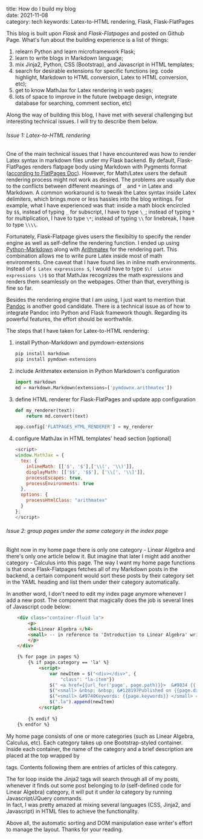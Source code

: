 title: How do I build my blog   
date: 2021-11-08   
category: tech 
keywords: Latex-to-HTML rendering, Flask, Flask-FlatPages


This blog is built upon _Flask_ and _Flask-Flatpages_ and posted on Github Page.
What's fun about the building experience is a list of things:  
1) relearn Python and learn microframework Flask;   
2) learn to write blogs in Markdown language;    
3) mix Jinja2, Python, CSS (Bootstrap), and Javascript in HTML templates;    
4) search for desirable extensions for specific functions (eg. code highlight, Markdown to HTML conversion, Latex to HTML conversion, etc);   
5) get to know MathJax for Latex rendering in web pages;     
6) lots of space to improve in the future (webpage design, integrate database for searching, comment section, etc)


Along the way of building this blog, I have met with several challenging but interesting technical issues. I will try to describe them below.

###### Issue 1: Latex-to-HTML rendering
One of the main technical issues that I have encountered was how to render Latex syntax in markdown files under my Flask backend.
By default, Flask-FlatPages renders flatpage body using Markdown with Pygments format ([according to FlatPages Doc](https://flask-flatpages.readthedocs.io/en/latest/#module-flask_flatpages)).
However, for Math/Latex users the default rendering process might not work as desired. The problems are usually due to the conflicts between different meanings of `_` and `*` in Latex and Markdown. A common workaround is to tweak the Latex syntax inside Latex delimiters, which brings more or less hassles into the blog writings. For example, what I have experienced was that: inside a math block encircled by `$$`, instead of typing `_` for subscript, I have to type `\_`; instead of typing `*` for multiplication, I have to type `\*`; instead of typing `\\` for linebreak, I have to type `\\\\`.

Fortunately, Flask-Flatpage gives users the flexibiltiy to specify the render engine as well as self-define the rendering function. I ended up using [Python-Markdown](https://python-markdown.github.io/) along with [Arithmatex](https://facelessuser.github.io/pymdown-extensions/extensions/arithmatex/) for the rendering part. This combination allows me to write pure Latex inside most of math environments. One caveat that I have found lies in inline math environments. Instead of `$ Latex expressions $`, I would have to type `$\(  Latex expressions \)$` so that MathJax recognizes the math expressions and renders them seamlessly on the webpages. Other than that, everything is fine so far.  

Besides the rendering engine that I am using, I just want to mention that [Pandoc](https://pandoc.org/index.html) is another good candidate. There is a technical issue as of how to integrate Pandoc into Python and Flask framework though. Regarding its powerful features, the effort should be worthwhile.

The steps that I have taken for Latex-to-HTML rendering:   
1. install Python-Markdown and pymdown-extensions   
    ``` python
    pip install markdown
    pip install pymdown-extensions
    ```
2. include Arithmatex extension in Python Markdown's configuration  
    ``` python
    import markdown   
    md = markdown.Markdown(extensions=['pymdownx.arithmatex'])
    ```
3. define HTML renderer for Flask-FlatPages and update app configuration
    ``` python
    def my_renderer(text):
        return md.convert(text)
    
    app.config['FLATPAGES_HTML_RENDERER'] = my_renderer
    ```
4. configure MathJax in HTML templates' head section [optional] 
    ```js 
    <script> 
    window.MathJax = {
      tex: {
        inlineMath: [['$', '$'],['\\(', '\\)']],
        displayMath: [['$$', '$$'], ['\\[', '\\]']],
        processEscapes: true,
        processEnvironments: true
      },
      options: {
        processHtmlClass: "arithmatex"
      }
    };
    </script>
    ```

###### Issue 2: group pages under the same category in the index page
Right now in my home page there is only one category - Linear Algebra and there's only one article below it. But imagine that later I might add another category - Calculus into this page. The way I want my home page functions is that once Flask-Flatpages fetches all of my Markdown posts in the backend, a certain component would sort these posts by their category set in the YAML heading and list them under their category automatically.   

In another word, I don't need to edit my index page anymore whenever I add a new post. The component that magically does the job is several lines of Javascript code below:  

``` html
    <div class="container-fluid la">
        <p>
        <h4>Linear Algebra </h4> 
        <small> -- in reference to 'Introduction to Linear Algebra' written by Prof. Gilbert Strang</small> 
        </p>
    </div>

    {% for page in pages %}
        {% if page.category == 'la' %}
            <script>
                var newItem = $("<div></div>", {
                    "class": "la-item"})
                $(" <a href={{url_for('page', page.path)}}>  &#9834 {{ page.title}}</a> <br>").appendTo(newItem)
                $("<small> &nbsp; &nbsp; &#128197Published on {{page.date.strftime('%B %d, %Y')}} </small>").appendTo(newItem)  
                $("<small> &#9749Keywords: {{page.keywords}} </small> <br>").appendTo(newItem) 
                $(".la").append(newItem)
            </script>
            
        {% endif %}
    {% endfor %}
```

My home page consists of one or more categories (such as Linear Algebra, Calculus, etc). Each category takes up one Bootstrap-styled container. Inside each container, the name of the category and a brief description are placed at the top wrapped by <p> tags. Contents following them are entries of articles of this category.

The for loop inside the Jinja2 tags will search through all of my posts, whenever it finds out some post belonging to _la_ (self-defined code for Linear Algebra) category, it will put it under _la_ category by running Javascript/JQuery commands.  
In fact, I was pretty amazed at mixing several languages (CSS, Jinja2, and Javascript) in HTML files to achieve the functionality. 

Above all, the automatic sorting and DOM manipulation ease writer's effort to manage the layout. Thanks for your reading.
